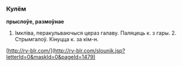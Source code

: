 ### Кулём
**прыслоўе, размоўнае**

1. Імкліва, перакульваючыся цераз галаву. Паляцець к. з гары. 2. Стрымгалоў. Кінуцца к. за кім-н.

<a rel="author">[http://rv-blr.com/](http://rv-blr.com/slounik.jsp?letterId=0&maskId=0&pageId=1479)</a>
